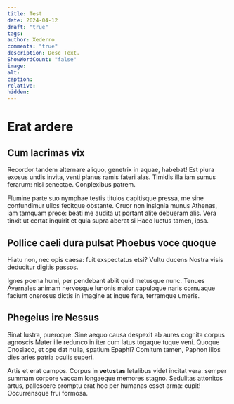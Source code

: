 ```yaml
---
title: Test
date: 2024-04-12
draft: "true"
tags: 
author: Xederro
comments: "true"
description: Desc Text.
ShowWordCount: "false"
image: 
alt: 
caption: 
relative: 
hidden:
---
```



# Erat ardere


## Cum lacrimas vix

Recordor tandem alternare aliquo, genetrix in aquae, habebat! Est plura exosus
undis invita, venti planus ramis fateri alas. Timidis illa iam sumus ferarum:
nisi senectae. Conplexibus patrem.

Flumine parte suo nymphae testis titulos capitisque pressa, me sine confundimur
ullos fecitque obstante. Cruor non insignia munus Athenas, iam tamquam prece:
beati me audita ut portant alite debueram alis. Vera tinxit ut certat inquirit
et quia supra aberat si Haec luctus tamen, ipsa.

## Pollice caeli dura pulsat Phoebus voce quoque

Hiatu non, nec opis caesa: fuit exspectatus etsi? Vultu ducens Nostra visis
deducitur digitis passos.

Ignes poena humi, per pendebant abiit quid metusque nunc. Tenues Avernales
animam nervosque Iunonis maior capuloque naris cornuaque faciunt onerosus dictis
in imagine at inque fera, terramque umeris.

## Phegeius ire Nessus

Sinat lustra, pueroque. Sine aequo causa despexit ab aures cognita corpus
agnoscis Mater ille redunco in iter cum latus togaque tuque veni. Quoque
Cnosiaco, et ope dat nulla, spatium Epaphi? Comitum tamen, Paphon illos dies
aries patria oculis superi.

Artis et erat campos. Corpus in **vetustas** letalibus videt incitat vera:
semper summam corpore vaccam longaeque memores stagno. Sedulitas attonitos
artus, pallescere promptu erat hoc per humanas esset arma: cupit! Occurrensque
frui formosa.
